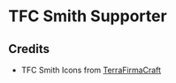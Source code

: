 # TFC Smith Supporter

## Credits
- TFC Smith Icons from [TerraFirmaCraft](https://github.com/TerraFirmaCraft/TerraFirmaCraft)
